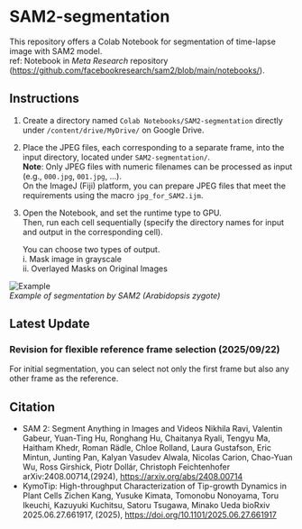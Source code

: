 # SAM2-segmentation

This repository offers a Colab Notebook for segmentation of time-lapse image with SAM2 model.<br>
ref: Notebook in *Meta Research* repository (https://github.com/facebookresearch/sam2/blob/main/notebooks/).<br>

## Instructions

1. Create a directory named `Colab Notebooks/SAM2-segmentation` directly under `/content/drive/MyDrive/` on Google Drive.<br>

2. Place the JPEG files, each corresponding to a separate frame, into the input directory, located under `SAM2-segmentation/`.<br>
   **Note**: Only JPEG files with numeric filenames can be processed as input (e.g., `000.jpg`, `001.jpg`, ...).<br>
   On the ImageJ (Fiji) platform, you can prepare JPEG files that meet the requirements using the macro `jpg_for_SAM2.ijm`. <br>
   
3. Open the Notebook, and set the runtime type to GPU.<br>
   Then, run each cell sequentially (specify the directory names for input and output in the corresponding cell).<br>
   
   You can choose two types of output.<br>
      i. Mask image in grayscale<br>
      ii. Overlayed Masks on Original Images<br>

![Example](images/Example.gif)<br>
*Example of segmentation by SAM2 (Arabidopsis zygote)*

## Latest Update
### **Revision for flexible reference frame selection (2025/09/22)**
For initial segmentation, you can select not only the first frame but also any other frame as the reference.
   
## Citation
- SAM 2: Segment Anything in Images and Videos</n>
  Nikhila Ravi, Valentin Gabeur, Yuan-Ting Hu, Ronghang Hu, Chaitanya Ryali, Tengyu Ma, Haitham Khedr, Roman Rädle, Chloe Rolland, Laura Gustafson, Eric Mintun, Junting Pan, Kalyan Vasudev Alwala, Nicolas Carion, Chao-Yuan Wu, Ross Girshick, Piotr Dollár, Christoph Feichtenhofer</n>
  arXiv:2408.00714,(2924), https://arxiv.org/abs/2408.00714
- KymoTip: High-throughput Characterization of Tip-growth Dynamics in Plant Cells</n>
  Zichen Kang, Yusuke Kimata, Tomonobu Nonoyama, Toru Ikeuchi, Kazuyuki Kuchitsu, Satoru Tsugawa, Minako Ueda</n>
  bioRxiv 2025.06.27.661917, (2025), https://doi.org/10.1101/2025.06.27.661917
